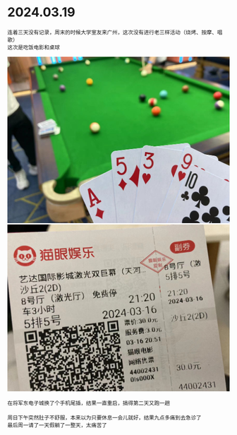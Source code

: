 # 2024.03.19

    连着三天没有记录，周末的时候大学室友来广州，这次没有进行老三样活动（烧烤、按摩、唱歌）
    这次是吃饭电影和桌球
![1710848541370](image/2024.03.19/1710848541370.png)
![1710848551594](image/2024.03.19/1710848551594.png)

    在将军东电子城换了个手机尾插，结果一直重启，搞得第二天又跑一趟

    周日下午突然肚子不舒服，本来以为只要休息一会儿就好，结果九点多痛到去急诊了
    最后周一请了一天假躺了一整天，太痛苦了


